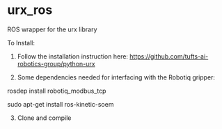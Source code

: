 # urx_ros
ROS wrapper for the urx library

To Install:

1. Follow the installation instruction here:
https://github.com/tufts-ai-robotics-group/python-urx

2. Some dependencies needed for interfacing with the Robotiq gripper:

rosdep install robotiq_modbus_tcp

sudo apt-get install ros-kinetic-soem

3. Clone and compile
